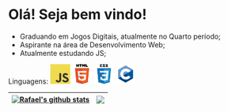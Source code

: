 # Olá! Seja bem vindo!

- Graduando em Jogos Digitais, atualmente no Quarto período;
- Aspirante na área de Desenvolvimento Web;
- Atualmente estudando JS;

Linguagens:
<code><img height="40" src="https://raw.githubusercontent.com/github/explore/80688e429a7d4ef2fca1e82350fe8e3517d3494d/topics/javascript/javascript.png"></code>
<code><img height="40" src="https://raw.githubusercontent.com/github/explore/80688e429a7d4ef2fca1e82350fe8e3517d3494d/topics/html/html.png"></code>
<code><img height="40" src="https://raw.githubusercontent.com/github/explore/80688e429a7d4ef2fca1e82350fe8e3517d3494d/topics/css/css.png"></code>
<code><img height="40" src="https://raw.githubusercontent.com/github/explore/80688e429a7d4ef2fca1e82350fe8e3517d3494d/topics/c/c.png"></code>

| <a href="https://github.com/rafao1234/github-readme-stats"><img align="center" src="https://github-readme-stats.vercel.app/api?username=rafao1234&show_icons=true&include_all_commits=true&theme=tokyonight&hide_border=true" alt="Rafael's github stats" /></a> | <a href="https://github.com/rafao1234/github-readme-stats"><img align="center" src="https://github-readme-stats.vercel.app/api/top-langs/?username=rafao1234&layout=compact&theme=tokyonight&hide_border=true" /></a> |
| ------------- | ------------- |

